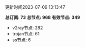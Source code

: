 更新时间2023-07-09 13:13:47

**总订阅: 73**
**总节点: 968**
**有效节点: 349**
- v2ray节点: 282
- trojan节点: 61
- ss节点: 6
